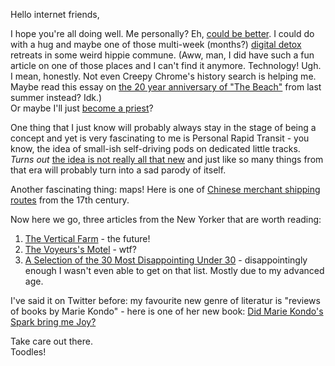 Hello internet friends,

I hope you're all doing well. Me personally? Eh, [could be better](http://thoughtcatalog.com/lauren-jarvis-gibson/2016/09/11-things-people-dont-realize-you-are-doing-because-of-your-anxiety/). I could do with a hug and maybe one of those multi-week (months?) [digital detox](http://www.evelynblogs.com/blog/social-media-detox-cynical) retreats in some weird hippie commune. (Aww, man, I did have such a fun article on one of those places and I can't find it anymore. Technology! Ugh. I mean, honestly. Not even Creepy Chrome's history search is helping me. Maybe read this essay on [the 20 year anniversary of "The Beach"](https://www.theguardian.com/books/2016/jul/02/alex-garland-the-beach-20-years-on) from last summer instead? Idk.)  
Or maybe I'll just [become a priest](https://qz.com/879285/psilocybin-drug-trials-psychedelics-such-as-acid-lsd-might-not-only-make-us-more-spiritual-and-religious-they-make-us-healthier-too/)?

One thing that I just know will probably always stay in the stage of being a concept and yet is very fascinating to me is Personal Rapid Transit - you know, the idea of small-ish self-driving pods on dedicated little tracks. *Turns out* [the idea is not really all that new](http://www.theverge.com/2016/2/24/11094524/prt-transit-history-self-driving-cars-alden-starrcar-tomorrowland-1960s) and just like so many things from that era will probably turn into a sad parody of itself.

Another fascinating thing: maps! Here is one of [Chinese merchant shipping routes](http://www.tandfonline.com/doi/full/10.1080/03085694.2013.731203) from the 17th century.

Now here we go, three articles from the New Yorker that are worth reading:

1. [The Vertical Farm](http://www.newyorker.com/magazine/2017/01/09/the-vertical-farm) - the future!  
2. [The Voyeurs's Motel](http://www.newyorker.com/magazine/2016/04/11/gay-talese-the-voyeurs-motel) - wtf?
3. [A Selection of the 30 Most Disappointing Under 30](http://www.newyorker.com/humor/daily-shouts/a-selection-of-the-30-most-disappointing-under-30) - disappointingly enough I wasn't even able to get on that list. Mostly due to my advanced age.

I've said it on Twitter before: my favourite new genre of literatur is "reviews of books by Marie Kondo" - here is one of her new book: [Did Marie Kondo's Spark bring me Joy?](https://www.theguardian.com/books/2017/jan/02/did-marie-kondos-spark-bring-me-joy-)

Take care out there.  
Toodles!
